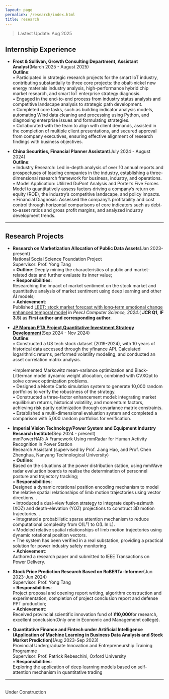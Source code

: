 ```yaml
---
layout: page
permalink: /research/index.html
title: research
---
```


> Lastest Update: Aug 2025 &nbsp; 

## Internship Experience

- **Frost & Sullivan, Growth Consulting Department, Assistant Analyst**(March 2025 - August 2025)
 <br>**Outline**:
 <br>• Participated in strategic research projects for the smart IoT industry, contributing substantially to three core projects: the obalt-nickel new energy materials industry analysis, high-performance hybrid chip market research, and smart IoT enterprise strategy diagnosis. 
 <br>• Engaged in the end-to-end process from industry status analysis and competitive landscape analysis to strategic path development. 
<br>• Completed core tasks, such as building indicator analysis models, automating Wind data cleaning and processing using Python, and diagnosing enterprise issues and formulating strategies. 
<br>• Collaborated with the team to align with client demands, assisted in the completion of multiple client presentations, and secured approval from company executives, ensuring effective alignment of research findings with business objectives. 

- **China Securities, Financial Planner Assistant**(July 2024 - August 2024)
 <br>**Outline**:
 <br>• Industry Research: Led in-depth analysis of over 10 annual reports and prospectuses of leading companies in the industry, establishing a three-dimensional research framework for business, industry, and operations. 
<br>• Model Application: Utilized DuPont Analysis and Porter’s Five Forces Model to quantitatively assess factors driving a company’s return on equity (ROE), the industry’s competitive landscape, and policy impacts. 
<br>• Financial Diagnosis: Assessed the company’s profitability and cost control through horizontal comparisons of core indicators such as debt-to-asset ratios and gross profit margins, and analyzed industry development trends. 


---

## Research Projects

- **Research on Marketization Allocation of Public Data Assets**(Jan 2023-present)
<br>National Social Science Foundation Project
<br>Supervisor: Prof. Yong Tang
<br>• **Outline**:
Deeply mining the characteristics of public and market-related data and further evaluate its inner value; 
<br>• **Responsibilities**:  
Researching the impact of market sentiment on the stock market and quantitative analysis of market sentiment using deep learning and other AI models; 
<br>• **Achievement**:  
Published [LEET: stock market forecast with long-term emotional change enhanced temporal model](https://doi.org/10.7717/peerj-cs.1969) in *PeerJ Computer Science, 2024*.( **JCR Q1**, **IF 3.5**) as **First author and corresponding author**.

- [**JP Morgan PTA Project,Quantitative Investment Strategy Development**](https://honglinliao.com//blogs/206yingjian)(Sep 2024 - Nov 2024)
  <br>**Outline**:
  <br>• Constructed a US tech stock dataset (2019-2024), with 10 years of historical data accessed through the yfinance API. Calculated logarithmic returns, performed volatility modeling, and conducted an asset correlation matrix analysis.  
<br>•Implemented Markowitz mean-variance optimization and Black-Litterman model dynamic weight allocation, combined with CVXOpt to solve convex optimization problems. 
 <br>• Designed a Monte Carlo simulation system to generate 10,000 random portfolios to verify the robustness of the strategy.
 <br>• Constructed a three-factor enhancement model: integrating market equilibrium returns, historical volatility, and momentum factors, achieving risk parity optimization through covariance matrix constraints. 
 <br>• Established a multi-dimensional evaluation system and completed a comparison with 5,000 random portfolios for verification.

- **Imperial Vision Technology/Power System and Equipment Industry Research Institute**(Sep 2024 - present)
<br>mmPowerHAR: A Framework Using mmRadar for Human Activity Recognition in Power Station
<br>Research Assistant (supervised by Prof. Jiang Hao, and Prof. Chen Zhenghua, Nanyang Technological University) 
<br>• **Outline**:  
Based on the situations at the power distribution station, using mmWave radar evaluation boards to realise the determination of 
personnel posture and trajectory tracking; 
<br>• **Responsibilities**:  
Designed a dynamic rotational position encoding mechanism to model the relative spatial relationships of limb motion trajectories using vector directions. . 
<br>• Introduced a dual-view fusion strategy to integrate depth-azimuth (XOZ) and depth-elevation (YOZ) projections to construct 3D motion trajectories. . 
<br>• Integrated a probabilistic sparse attention mechanism to reduce computational complexity from O(L²) to O(L ln L).
<br>• Modeled relative spatial relationships of limb motion trajectories using dynamic rotational position vectors.
<br>• The system has been verified in a real substation, providing a practical solution for power industry safety monitoring. 
<br>• **Achievement**:  
Authored a research paper and submitted to IEEE Transactions on Power Delivery.

- **Stock Price Prediction Research Based on RoBERTa-Informer**(Jun 2023-Jun 2024) 
<br>Supervisor: Prof. Yong Tang
<br>• **Responsibilities**:  
Project proposal and opening report writing, algorithm construction and experimentation, completion of project conclusion report and defense PPT production; 
<br>• **Achievement**:  
Received provincial scientific innovation fund of **¥10,000**for research, excellent conclusion(Only one in Economic and Managememt college).

- **Quantitative Finance and Fintech under Artificial Intelligence (Application of Machine Learning in Business Data Analysis and Stock Market Prediction)**(Aug 2023-Sep 2023) 
<br>Provincial Undergraduate Innovation and Entrepreneurship Training Programme
<br>Supervisor: Prof. Patrick Rebeschini,  Oxford University
<br>• **Responsibilities**:  
Exploring the application of deep learning models based on self-attention mechanism in quantitative trading

---

<br>Under Construction
